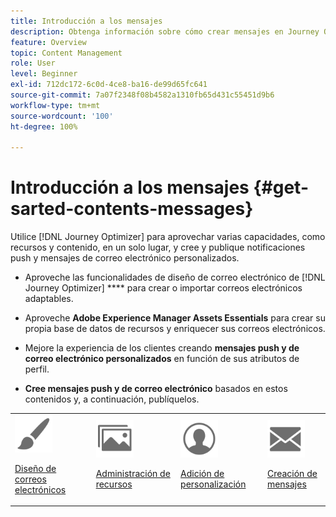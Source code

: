 ```yaml
---
title: Introducción a los mensajes
description: Obtenga información sobre cómo crear mensajes en Journey Optimizer
feature: Overview
topic: Content Management
role: User
level: Beginner
exl-id: 712dc172-6c0d-4ce8-ba16-de99d65fc641
source-git-commit: 7a07f2348f08b4582a1310fb65d431c55451d9b6
workflow-type: tm+mt
source-wordcount: '100'
ht-degree: 100%

---
```


# Introducción a los mensajes {#get-sarted-contents-messages}

Utilice [!DNL Journey Optimizer] para aprovechar varias capacidades, como recursos y contenido, en un solo lugar, y cree y publique notificaciones push y mensajes de correo electrónico personalizados.

* Aproveche las funcionalidades de diseño de correo electrónico de [!DNL Journey Optimizer] **** para crear o importar correos electrónicos adaptables.

* Aproveche **Adobe Experience Manager Assets Essentials** para crear su propia base de datos de recursos y enriquecer sus correos electrónicos.

* Mejore la experiencia de los clientes creando **mensajes push y de correo electrónico personalizados** en función de sus atributos de perfil.

* **Cree mensajes push y de correo electrónico** basados en estos contenidos y, a continuación, publíquelos.

<table>
<tr>
<td><img src="assets/do-not-localize/icon_design.svg" width="60px"><p><a href="design-emails.md">Diseño de correos electrónicos</a></p></td>
<td><img src="assets/do-not-localize/icon_assets.svg" width="60px"><p><a href="assets-essentials.md">Administración de recursos</a></p></td>
<td><img src="assets/do-not-localize/icon_personalization.svg" width="60px"><p><a href="../personalization/personalize.md">Adición de personalización</a></p></td>
<td><img src="assets/do-not-localize/icon_messages.svg" width="60px"><p><a href="create-message.md">Creación de mensajes</a></p></td></tr>
</table>
